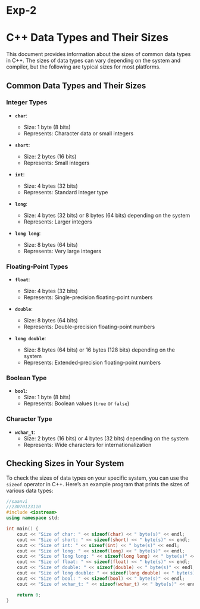 # Exp-2
# C++ Data Types and Their Sizes

This document provides information about the sizes of common data types in C++. The sizes of data types can vary depending on the system and compiler, but the following are typical sizes for most platforms.

## Common Data Types and Their Sizes

### Integer Types

- **`char`**: 
  - Size: 1 byte (8 bits)
  - Represents: Character data or small integers

- **`short`**:
  - Size: 2 bytes (16 bits)
  - Represents: Small integers

- **`int`**:
  - Size: 4 bytes (32 bits)
  - Represents: Standard integer type

- **`long`**:
  - Size: 4 bytes (32 bits) or 8 bytes (64 bits) depending on the system
  - Represents: Larger integers

- **`long long`**:
  - Size: 8 bytes (64 bits)
  - Represents: Very large integers

### Floating-Point Types

- **`float`**:
  - Size: 4 bytes (32 bits)
  - Represents: Single-precision floating-point numbers

- **`double`**:
  - Size: 8 bytes (64 bits)
  - Represents: Double-precision floating-point numbers

- **`long double`**:
  - Size: 8 bytes (64 bits) or 16 bytes (128 bits) depending on the system
  - Represents: Extended-precision floating-point numbers

### Boolean Type

- **`bool`**:
  - Size: 1 byte (8 bits)
  - Represents: Boolean values (`true` or `false`)

### Character Type

- **`wchar_t`**:
  - Size: 2 bytes (16 bits) or 4 bytes (32 bits) depending on the system
  - Represents: Wide characters for internationalization

## Checking Sizes in Your System

To check the sizes of data types on your specific system, you can use the `sizeof` operator in C++. Here’s an example program that prints the sizes of various data types:

```cpp
//saanvi
//23070123110
#include <iostream>
using namespace std;

int main() {
    cout << "Size of char: " << sizeof(char) << " byte(s)" << endl;
    cout << "Size of short: " << sizeof(short) << " byte(s)" << endl;
    cout << "Size of int: " << sizeof(int) << " byte(s)" << endl;
    cout << "Size of long: " << sizeof(long) << " byte(s)" << endl;
    cout << "Size of long long: " << sizeof(long long) << " byte(s)" << endl;
    cout << "Size of float: " << sizeof(float) << " byte(s)" << endl;
    cout << "Size of double: " << sizeof(double) << " byte(s)" << endl;
    cout << "Size of long double: " << sizeof(long double) << " byte(s)" << endl;
    cout << "Size of bool: " << sizeof(bool) << " byte(s)" << endl;
    cout << "Size of wchar_t: " << sizeof(wchar_t) << " byte(s)" << endl;

    return 0;
}
